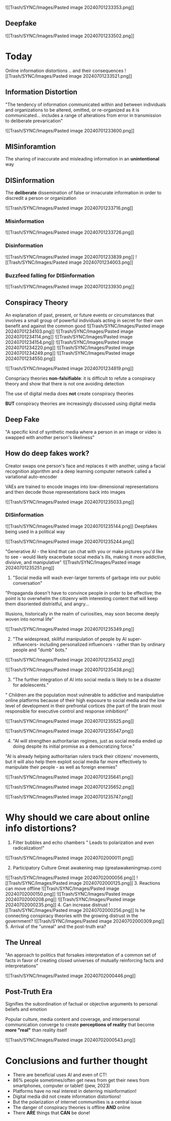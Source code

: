 ![[Trash/SYNC/Images/Pasted image 20240701233353.png]]

## Deepfake
![[Trash/SYNC/Images/Pasted image 20240701233502.png]]

# Today
Online information distortions .. and their consequences
![[Trash/SYNC/Images/Pasted image 20240701233521.png]]

## Information Distortion
"The tendency of information communicated within and between individuals and organizations to be altered, omitted, or re-organized as it is communicated... includes a range of alterations from error in transmission to deliberate prevarication"

![[Trash/SYNC/Images/Pasted image 20240701233600.png]]

## MISinforamtion
The sharing of inaccurate and misleading information in an **unintentional** way

## DISinformation
The **deliberate** dissemination of false or innacurate information in order to discredit a person or organization


![[Trash/SYNC/Images/Pasted image 20240701233716.png]]

### Misinformation
![[Trash/SYNC/Images/Pasted image 20240701233726.png]]

### Disinformation
![[Trash/SYNC/Images/Pasted image 20240701233839.png]]
![[Trash/SYNC/Images/Pasted image 20240701234003.png]]
### Buzzfeed falling for DISinformation
![[Trash/SYNC/Images/Pasted image 20240701233930.png]]

## Conspiracy Theory
An explanation of past, present, or future events or circumstances that involves a small group of powerful individuals acting in secret for their own benefit and against the common good
![[Trash/SYNC/Images/Pasted image 20240701234103.png]]
![[Trash/SYNC/Images/Pasted image 20240701234114.png]]
![[Trash/SYNC/Images/Pasted image 20240701234154.png]]
![[Trash/SYNC/Images/Pasted image 20240701234220.png]]
![[Trash/SYNC/Images/Pasted image 20240701234249.png]]
![[Trash/SYNC/Images/Pasted image 20240701234550.png]]

![[Trash/SYNC/Images/Pasted image 20240701234819.png]]

Conspriacy theories **non-falsifiable**: it is difficult to refute a conspiracy theory and show that there is not one avoiding detection

The use of digital media does **not** create conspiracy theories 

**BUT** conspiracy theories are increasingly discussed using digital media

## Deep Fake
"A specific kind of synthetic media where a person in an image or video is swapped with another person's likeliness"

## How do deep fakes work?
Creator swaps one person's face and replaces it with another, using a facial recognition algorithm and a deep learning computer network called a variational auto-encoder 

VAEs are trained to encode images into low-dimensional representations and then decode those representations back into images

![[Trash/SYNC/Images/Pasted image 20240701235033.png]]
### DISinformation
![[Trash/SYNC/Images/Pasted image 20240701235144.png]]
Deepfakes being used in a political way

![[Trash/SYNC/Images/Pasted image 20240701235244.png]]

"Generative AI - the kind that can chat with you or make pictures you'd like to see - would likely exacerbate social media's ills, making it more addictive, divisive, and manipulative"
![[Trash/SYNC/Images/Pasted image 20240701235251.png]]

1. "Social media will wash ever-larger torrents of garbage into our public conversation"

"Propaganda doesn't have to convince people in order to be effective; the point is to overwhelm the citizenry with interesting content that will keep them disoriented distristful, and angry...

Illusions, historically in the realm of curiosities, may soon become deeply woven into normal life"

![[Trash/SYNC/Images/Pasted image 20240701235349.png]]

2. "The widespread, skillful manipulation of people by AI super-influencers- including personalized influencers - rather than by ordinary people and "dumb" bots."

![[Trash/SYNC/Images/Pasted image 20240701235432.png]]


![[Trash/SYNC/Images/Pasted image 20240701235438.png]]

3. "The further integration of AI into social media is likely to be a disaster for adolescents."

" Children are the population most vulnerable to addictive and manipulative online platforms because of their high exposure to social media and the low level of development in their prefrontal  cortices (the part of the brain most responsible for executive control and response inhibition)"

![[Trash/SYNC/Images/Pasted image 20240701235525.png]]

![[Trash/SYNC/Images/Pasted image 20240701235547.png]]

4. "AI will strengthen authoritarian regimes, just as social media ended up doing despite its initial promise as a democratizing force."

"AI is already helping authoritarian rulers track their citizens' movements, but it will also help them exploit social media far more effectively to manipulate their people - as well as foreign enemies"

![[Trash/SYNC/Images/Pasted image 20240701235641.png]]

![[Trash/SYNC/Images/Pasted image 20240701235652.png]]

![[Trash/SYNC/Images/Pasted image 20240701235747.png]]

# Why should we care about online info distortions?

1. Filter bubbles and echo chambers
" Leads to polarization and even radicalization!"

![[Trash/SYNC/Images/Pasted image 20240702000011.png]]

2. Participatory Culture 
Great awakening map (greatawakeningmap.com)

![[Trash/SYNC/Images/Pasted image 20240702000056.png]]
![[Trash/SYNC/Images/Pasted image 20240702000125.png]]
3. Reactions can move offline
![[Trash/SYNC/Images/Pasted image 20240702000150.png]]
![[Trash/SYNC/Images/Pasted image 20240702000208.png]]
![[Trash/SYNC/Images/Pasted image 20240702000235.png]]
4. Can increase distrust
![[Trash/SYNC/Images/Pasted image 20240702000256.png]]
Is he connecting conspiracy theories with the growing distrust in the government? 
![[Trash/SYNC/Images/Pasted image 20240702000309.png]]
5. Arrival of the "unreal" and the post-truth era?

## The Unreal
"An approach to politics that forsakes interpretation of a common set of facts in favor of creating closed universes of mutually reinforcing facts and interpretations"

![[Trash/SYNC/Images/Pasted image 20240702000446.png]]

## Post-Truth Era
Signifies the subordination of factual or objective arguments to personal beliefs and emotion

Popular culture, media content and coverage, and interpersonal communication converge to create **perceptions of reality** that become **more "real"** than reality itself

![[Trash/SYNC/Images/Pasted image 20240702000543.png]]

# Conclusions and further thought
- There are beneficial uses AI and even of CT!
- 86% people sometimes/often get news from get their news from smartphones, computer or tablet! (pew, 2023)
- Platforms have no real interest in deterring misinformation!
- Digital media did not create information distortions!
- But the polarization of internet communities is a central issue
- The danger of conspiracy theories is offline **AND** online
- There **ARE** things that **CAN** be done!



